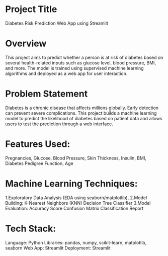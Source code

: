 # Project Title
Diabetes Risk Prediction Web App using Streamlit

# Overview
This project aims to predict whether a person is at risk of diabetes based on several health-related inputs such as glucose level, blood pressure, BMI, and more. The model is trained using supervised machine learning algorithms and deployed as a web app for user interaction.

# Problem Statement
Diabetes is a chronic disease that affects millions globally. Early detection can prevent severe complications. This project builds a machine learning model to predict the likelihood of diabetes based on patient data and allows users to test the prediction through a web interface.

# Features Used:
Pregnancies,
Glucose,
Blood Pressure,
Skin Thickness,
Insulin,
BMI,
Diabetes Pedigree Function,
Age

# Machine Learning Techniques:
1.Exploratory Data Analysis (EDA using seaborn/matplotlib),
2.Model Building:
   K-Nearest Neighbors (KNN)
   Decision Tree Classifier
3.Model Evaluation:
   Accuracy Score
   Confusion Matrix
   Classification Report

# Tech Stack:
Language: Python
Libraries: pandas, numpy, scikit-learn, matplotlib, seaborn
Web App: Streamlit
Deployment: Streamlit
